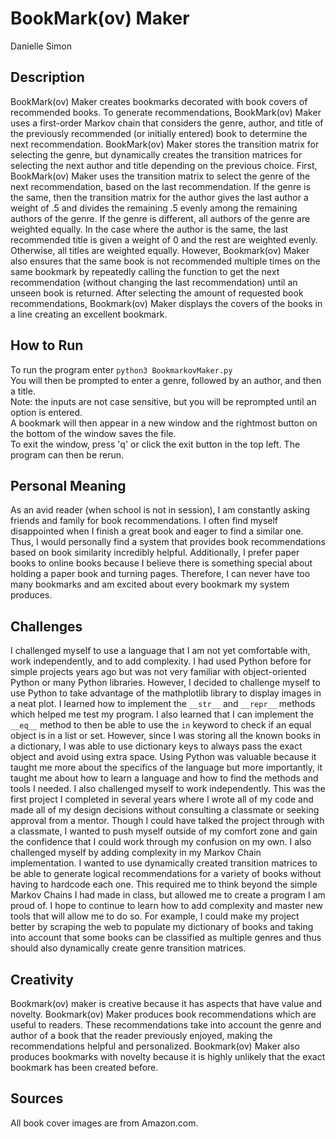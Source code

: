 # BookMark(ov) Maker
Danielle Simon

## Description
BookMark(ov) Maker creates bookmarks decorated with book covers of recommended books. To generate
recommendations, BookMark(ov) Maker uses a first-order Markov chain that considers the genre, author,
and title of the previously recommended (or initially entered) book to determine the next
recommendation. BookMark(ov) Maker stores the transition matrix for selecting the genre, but
dynamically creates the transition matrices for selecting the next author and title depending on
the previous choice. First, BookMark(ov) Maker uses the transition matrix to select the genre of
the next recommendation, based on the last recommendation. If the genre is the same, then the
transition matrix for the author gives the last author a weight of .5 and divides the remaining .5
evenly among the remaining authors of the genre. If the genre is different, all authors of the genre
are weighted equally. In the case where the author is the same, the last recommended title is given a
weight of 0 and the rest are weighted evenly. Otherwise, all titles are weighted equally. However,
Bookmark(ov) Maker also ensures that the same book is not recommended multiple times on the same
bookmark by repeatedly calling the function to get the next recommendation (without changing the
last recommendation) until an unseen book is returned. After selecting the amount of requested book
recommendations, Bookmark(ov) Maker displays the covers of the books in a line creating an excellent
bookmark.

## How to Run
To run the program enter `python3 BookmarkovMaker.py` \
You will then be prompted to enter a genre, followed by an author, and then a title. \
Note: the inputs are not case sensitive, but you will be reprompted until an option is entered. \
A bookmark will then appear in a new window and the rightmost button on the bottom of the window saves the file. \
To exit the window, press 'q' or click the exit button in the top left. The program can then be rerun.

## Personal Meaning
As an avid reader (when school is not in session), I am constantly asking friends and family for book
recommendations. I often find myself disappointed when I finish a great book and eager to find a similar
one. Thus, I would personally find a system that provides book recommendations based on book similarity
incredibly helpful. Additionally, I prefer paper books to online books because I believe there is something
special about holding a paper book and turning pages. Therefore, I can never have too many bookmarks and am
excited about every bookmark my system produces.

## Challenges
I challenged myself to use a language that I am not yet comfortable with, work independently, and to add
complexity. I had used Python before for simple projects years ago but was not very familiar with
object-oriented Python or many Python libraries. However, I decided to challenge myself to use Python to
take advantage of the mathplotlib library to display images in a neat plot. I learned how to implement the
`__str__`  and `__repr__` methods which helped me test my program. I also learned that I can implement the
`__eq__` method to then be able to use the `in` keyword to check if an equal object is in a list or set.
However, since I was storing all the known books in a dictionary, I was able to use dictionary keys to always
pass the exact object and avoid using extra space. Using Python was valuable because it taught me more about
the specifics of the language but more importantly, it taught me about how to learn a language and how to find
the methods and tools I needed. I also challenged myself to work independently. This was the first project I
completed in several years where I wrote all of my code and made all of my design decisions without consulting
a classmate or seeking approval from a mentor. Though I could have talked the project through with a classmate,
I wanted to push myself outside of my comfort zone and gain the confidence that I could work through my
confusion on my own. I also challenged myself by adding complexity in my Markov Chain implementation. I wanted
to use dynamically created transition matrices to be able to generate logical recommendations for a variety of
books without having to hardcode each one. This required me to think beyond the simple Markov Chains I had made
in class, but allowed me to create a program I am proud of. I hope to continue to learn how to add complexity
and master new tools that will allow me to do so. For example, I could make my project better by scraping the web
to populate my dictionary of books and taking into account that some books can be classified as multiple genres
and thus should also dynamically create genre transition matrices.

## Creativity
Bookmark(ov) maker is creative because it has aspects that have value and novelty. Bookmark(ov) Maker produces
book recommendations which are useful to readers. These recommendations take into account the genre and author
of a book that the reader previously enjoyed, making the recommendations helpful and personalized. Bookmark(ov)
Maker also produces bookmarks with novelty because it is highly unlikely that the exact bookmark has been created
before.

## Sources
All book cover images are from Amazon.com.
